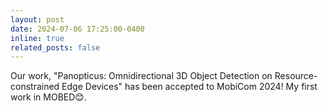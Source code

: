 ```yaml
---
layout: post
date: 2024-07-06 17:25:00-0400
inline: true
related_posts: false
---
```


Our work, "Panopticus: Omnidirectional 3D Object Detection on Resource-constrained Edge Devices" has been accepted to MobiCom 2024! My first work in MOBED😊.
